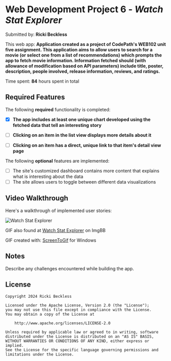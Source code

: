 # Web Development Project 6 - *Watch Stat Explorer*

Submitted by: **Ricki Beckless**

This web app: **Application created as a project of CodePath's WEB102 unit five assignment. This application aims to allow users to search for a movie (or select one from a list of recommendations) which prompts the app to fetch movie information. Information fetched should (with allowance of modification based on API parameters) include title, poster, description, people involved, release information, reviews, and ratings.**

Time spent: **84** hours spent in total

## Required Features

The following **required** functionality is completed:

- [X] **The app includes at least one unique chart developed using the fetched data that tell an interesting story**
- [ ] **Clicking on an item in the list view displays more details about it**
- [ ] **Clicking on an item has a direct, unique link to that item's detail view page**


The following **optional** features are implemented:

- [ ] The site's customized dashboard contains more content that explains what is interesting about the data
- [ ] The site allows users to toggle between different data visualizations

## Video Walkthrough

Here's a walkthrough of implemented user stories:

![Watch Stat Explorer]()

GIF also found at [Watch Stat Explorer]() on ImgBB

GIF created with: [ScreenToGif](https://www.screentogif.com/) for Windows

## Notes

Describe any challenges encountered while building the app.

## License

    Copyright 2024 Ricki Beckless

    Licensed under the Apache License, Version 2.0 (the "License");
    you may not use this file except in compliance with the License.
    You may obtain a copy of the License at

        http://www.apache.org/licenses/LICENSE-2.0

    Unless required by applicable law or agreed to in writing, software
    distributed under the License is distributed on an "AS IS" BASIS,
    WITHOUT WARRANTIES OR CONDITIONS OF ANY KIND, either express or implied.
    See the License for the specific language governing permissions and
    limitations under the License.
